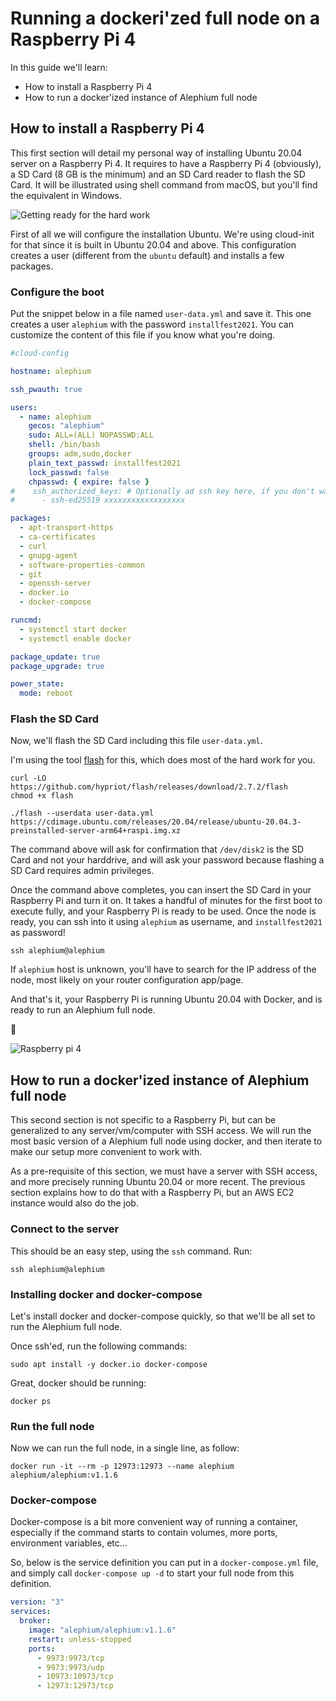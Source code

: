 # Running a dockeri'zed full node on a Raspberry Pi 4

In this guide we'll learn:

- How to install a Raspberry Pi 4
- How to run a docker'ized instance of Alephium full node

## How to install a Raspberry Pi 4

This first section will detail my personal way of installing Ubuntu 20.04 server on a Raspberry Pi 4.
It requires to have a Raspberry Pi 4 (obviously), a SD Card (8 GB is the minimum) and an SD Card reader to flash the SD Card.
It will be illustrated using shell command from macOS, but you'll find the equivalent in Windows.

![Getting ready for the hard work](media/flashing.jpeg)

First of all we will configure the installation Ubuntu. We're using cloud-init for that since it is built in Ubuntu 20.04 and above.
This configuration creates a user (different from the `ubuntu` default) and installs a few packages.

### Configure the boot

Put the snippet below in a file named `user-data.yml` and save it. This one creates a user `alephium` with the password `installfest2021`.
You can customize the content of this file if you know what you're doing.

```yaml
#cloud-config

hostname: alephium

ssh_pwauth: true

users:
  - name: alephium
    gecos: "alephium"
    sudo: ALL=(ALL) NOPASSWD:ALL
    shell: /bin/bash
    groups: adm,sudo,docker
    plain_text_passwd: installfest2021
    lock_passwd: false
    chpasswd: { expire: false }
#    ssh_authorized_keys: # Optionally ad ssh key here, if you don't want the password.
#      - ssh-ed25519 xxxxxxxxxxxxxxxxxx

packages:
  - apt-transport-https
  - ca-certificates
  - curl
  - gnupg-agent
  - software-properties-common
  - git
  - openssh-server
  - docker.io
  - docker-compose

runcmd:
  - systemctl start docker
  - systemctl enable docker

package_update: true
package_upgrade: true

power_state:
  mode: reboot
```

### Flash the SD Card

Now, we'll flash the SD Card including this file `user-data.yml`.

I'm using the tool [flash](https://github.com/hypriot/flash/) for this, which does most of the hard work for you.

```shell
curl -LO https://github.com/hypriot/flash/releases/download/2.7.2/flash
chmod +x flash

./flash --userdata user-data.yml https://cdimage.ubuntu.com/releases/20.04/release/ubuntu-20.04.3-preinstalled-server-arm64+raspi.img.xz
```

The command above will ask for confirmation that `/dev/disk2` is the SD Card and not your harddrive, and will ask your password
because flashing a SD Card requires admin privileges.

Once the command above completes, you can insert the SD Card in your Raspberry Pi and turn it on.
It takes a handful of minutes for the first boot to execute fully, and your Raspberry Pi is ready to be used.
Once the node is ready, you can ssh into it using `alephium` as username, and `installfest2021` as password!

```shell
ssh alephium@alephium
```

If `alephium` host is unknown, you'll have to search for the IP address of the node, most likely on your router configuration app/page.

And that's it, your Raspberry Pi is running Ubuntu 20.04 with Docker, and is ready to run an Alephium full node.

🚀

![Raspberry pi 4](media/pies.jpeg)

## How to run a docker'ized instance of Alephium full node

This second section is not specific to a Raspberry Pi, but can be generalized to any server/vm/computer with SSH access.
We will run the most basic version of a Alephium full node using docker, and then iterate to make our setup more
convenient to work with.

As a pre-requisite of this section, we must have a server with SSH access, and more precisely running Ubuntu 20.04 or more recent.
The previous section explains how to do that with a Raspberry Pi, but an AWS EC2 instance would also do the job.

### Connect to the server

This should be an easy step, using the `ssh` command. Run:

```shell
ssh alephium@alephium
```

### Installing docker and docker-compose

Let's install docker and docker-compose quickly, so that we'll be all set to run the Alephium full node.

Once ssh'ed, run the following commands:

```shell
sudo apt install -y docker.io docker-compose
```

Great, docker should be running:

```shell
docker ps
```

### Run the full node

Now we can run the full node, in a single line, as follow:

```shell
docker run -it --rm -p 12973:12973 --name alephium alephium/alephium:v1.1.6
```

### Docker-compose

Docker-compose is a bit more convenient way of running a container, especially if the command starts to contain
volumes, more ports, environment variables, etc...

So, below is the service definition you can put in a `docker-compose.yml` file, and simply call `docker-compose up -d` to
start your full node from this definition.

```yaml
version: "3"
services:
  broker:
    image: "alephium/alephium:v1.1.6"
    restart: unless-stopped
    ports:
      - 9973:9973/tcp
      - 9973:9973/udp
      - 10973:10973/tcp
      - 12973:12973/tcp
```
